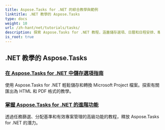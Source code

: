 ```yaml
---
title: Aspose.Tasks for .NET 的綜合教學與範例
linktitle: .NET 教學的 Aspose.Tasks
type: docs
weight: 10
url: /zh-hant/net/tutorials/tasks/
description: 探索 Aspose.Tasks for .NET 教程，涵蓋儲存選項、日曆和日程安排、專案管理等。提升您的專案管理技能。
is_root: true
---
```


## .NET 教學的 Aspose.Tasks
### [在 Aspose.Tasks for .NET 中儲存選項指南](./guide-to-saving-options/)
使用 Aspose.Tasks for .NET 輕鬆儲存和轉換 Microsoft Project 檔案。探索有關匯出為 HTML 和 PDF 格式的教學。
### [掌握 Aspose.Tasks for .NET 的進階功能](./master-advanced-features/)
透過任務篩選、分配基準和有效專案管理的高級功能的教程，釋放 Aspose.Tasks for .NET 的潛力。